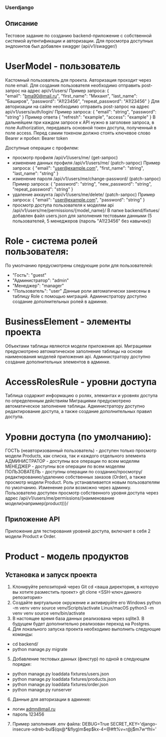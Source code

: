 ### Userdjango
## Описание

Тестовое задание по созданию backend-приложение с собственной системой аутентификации и авторизации. 
Для просмотра доступных эндпоинтов был добавлен swagger (api/v1/swagger/)

# UserModel - пользователь
Кастомный пользователь для проекта. Авторизация проходит через поле email.
Для создания пользователя необходимо отправить post-запрос на адрес api/v1/users/
Пример запроса:
    {   
        "email": "bma90@mail.ru",
        "first_name": "Михаил",
        "last_name": "Баширов",
        "password": "A1!23456",
        "repeat_password": "A1!23456"
    }
Для авторизации на сайте необходимо отправить post-запрос на адрес api/v1/users/auth/login/
Пример запроса:
    {
        "email": "string",
        "password": "string"
    }
Пример ответа
    {
        "refresh": "example",
        "access": "example"
    }
В дальнейшем при каждом запросе к API нужно в заголовке запроса, в поле Authorization, передавать основной токен доступа, полученный в поле access. Перед самим токеном должно стоять ключевое слово Bearer и пробел: Bearer token

Доступные операции с профилем:
- просмотр профиля /api/v1/users/me/ (get-запрос)
- изменение данных профиля /api/v1/users/me/ (patch-запрос)
Пример запроса:
    {
        "email": "user@example.com",
        "first_name": "string",
        "last_name": "string"
    }
- изменение пароля /api/v1/users/me/change-password/ (patch-запрос)
Пример запроса:
    {
        "password": "string",
        "new_password": "string",
        "repeat_password": "string"
    }
- удаление аккаунта /api/v1/users/me/delete/ (patch-запрос)
Пример запроса: 
    {
        "email": "user@example.com",
        "password": "string"
    }
- просмотр доступа пользователя к моделям api /api/v1/users/me/permissions/{model_name}/
В папке backend/fixtues/ добавлен файл users.json для заполнения тестовыми данными (5 пользователей, 5 менеджеров (пароль "A1!23456" без кавычек))
# Role - система ролей пользователя:
По умолчанию предусмотрены следующие роли для пользователей:
- "Гость": "guest"
- "Администратор": "admin"
- "Менеджер": "manager"
- "Пользователь": "user"
Данные роли автоматически занесены в таблицу Role с помощью миграций.
Администратору доступно создание дополнительных ролей в админке.
# BusinessElement - элементы проекта
Объектами таблицы являются модели приложения api. 
Миграциями предусмотрено автоматическое заполнение таблицы на основе наименования моделей приложения api.
Администратору доступно создание дополнительных элементов в админке.
# AccessRolesRule - уровни доступа
Таблица содаржит информацию о ролях, элемантах и уровнях доступа по определенным действиям
Миграциями предусмотрено автоматическое заполнение таблицы.
Администратору доступно редактирование доступа, а также создание дополнительных правил доступа.
# Уровни доступа (по умолчанию):
ГОСТЬ (неавторизованный пользователь) - доступен только просмотр модели Products, как списка, так и каждого отдельного элемента
АДМИНИСТРАТОР - доступны все операции по всем моделям
МЕНЕДЖЕР - доступны все операции по всем моделям
ПОЛЬЗОВАТЕЛЬ - доступны операции по созданию/просмотру/редактированию/удалению собственных заказов (Order), а также просмотр модели Product. Роль устанавливается новым пользователям по умолчанию. Изменение роли возможно через админку.
Пользователю доступен просмотр собственного уровня доступа через адрес /api/v1/users/me/permissions/{наименование модели(например(product))}/
## Приложение API
Приложение для тестирования уровней доступа, включает в себя 2 модели Product и Order.
# Product - модель продуктов


## Установка и запуск проекта
1. Клонируйте репозиторий через Git
cd <ваша директория, в которую вы хотите разместить проект>
git clone <SSH-ключ данного репозитория>
2. Создайте виртуальное окружение и активируйте его
Windows
python -m venv venv
source venv/Scripts/activate
Linux/macOS
python3 -m venv venv
source venv/bin/activate
3. В настоящее время база данных реализована через sqlite3. В будущем будет дополнительно реализован переход на Postgres.
4. Для локального запуска проекта необходимо выполнить следующие команды:
- cd backend/
- python manage.py migrate
5. Добавление тестовых данных (фикстур) по одной в следующем порядке:
- python manage.py loaddata fixtures/users.json 
- python manage.py loaddata fixtures/products.json 
- python manage.py loaddata fixtures/order.json 
- python manage.py runserver
6. Данные для авторизации в админке:
- логин admn@mail.ru
- пароль 123456
7. Пример заполнения .env файла:
DEBUG=True
SECRET_KEY='django-insecure-xdreb-bul$(qx@*&flyg)m$ep$kx-4+@#ft%v+r@j$m7w^fhl='


